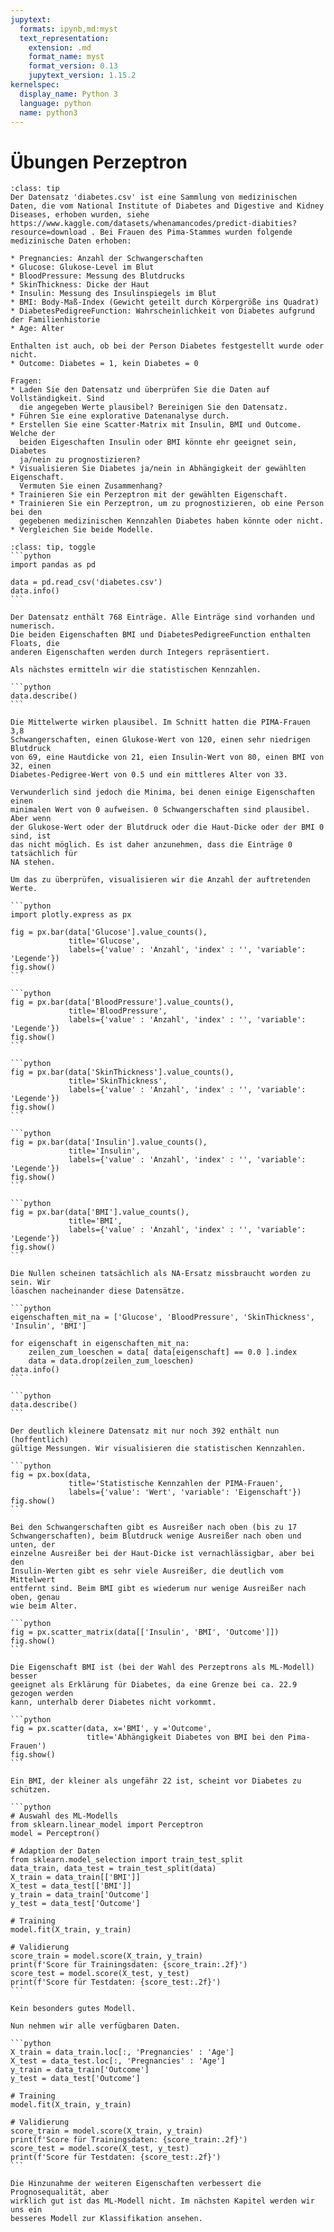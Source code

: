 ```yaml
---
jupytext:
  formats: ipynb,md:myst
  text_representation:
    extension: .md
    format_name: myst
    format_version: 0.13
    jupytext_version: 1.15.2
kernelspec:
  display_name: Python 3
  language: python
  name: python3
---
```


# Übungen Perzeptron

```{admonition} Aufgabe
:class: tip
Der Datensatz 'diabetes.csv' ist eine Sammlung von medizinischen Daten, die vom National Institute of Diabetes and Digestive and Kidney Diseases, erhoben wurden, siehe https://www.kaggle.com/datasets/whenamancodes/predict-diabities?resource=download . Bei Frauen des Pima-Stammes wurden folgende medizinische Daten erhoben:

* Pregnancies: Anzahl der Schwangerschaften 
* Glucose: Glukose-Level im Blut
* BloodPressure: Messung des Blutdrucks 
* SkinThickness: Dicke der Haut 
* Insulin: Messung des Insulinspiegels im Blut
* BMI: Body-Maß-Index (Gewicht geteilt durch Körpergröße ins Quadrat) 
* DiabetesPedigreeFunction: Wahrscheinlichkeit von Diabetes aufgrund der Familienhistorie 
* Age: Alter 

Enthalten ist auch, ob bei der Person Diabetes festgestellt wurde oder nicht.
* Outcome: Diabetes = 1, kein Diabetes = 0 

Fragen:
* Laden Sie den Datensatz und überprüfen Sie die Daten auf Vollständigkeit. Sind
  die angegeben Werte plausibel? Bereinigen Sie den Datensatz.
* Führen Sie eine explorative Datenanalyse durch. 
* Erstellen Sie eine Scatter-Matrix mit Insulin, BMI und Outcome. Welche der
  beiden Eigeschaften Insulin oder BMI könnte ehr geeignet sein, Diabetes
  ja/nein zu prognostizieren? 
* Visualisieren Sie Diabetes ja/nein in Abhängigkeit der gewählten Eigenschaft.
  Vermuten Sie einen Zusammenhang? 
* Trainieren Sie ein Perzeptron mit der gewählten Eigenschaft.
* Trainieren Sie ein Perzeptron, um zu prognostizieren, ob eine Person bei den
  gegebenen medizinischen Kennzahlen Diabetes haben könnte oder nicht.
* Vergleichen Sie beide Modelle.
```

````{admonition} Lösung
:class: tip, toggle
```python
import pandas as pd

data = pd.read_csv('diabetes.csv')
data.info()
```

Der Datensatz enthält 768 Einträge. Alle Einträge sind vorhanden und numerisch.
Die beiden Eigenschaften BMI und DiabetesPedigreeFunction enthalten Floats, die
anderen Eigenschaften werden durch Integers repräsentiert. 

Als nächstes ermitteln wir die statistischen Kennzahlen.

```python
data.describe()
```

Die Mittelwerte wirken plausibel. Im Schnitt hatten die PIMA-Frauen 3,8
Schwangerschaften, einen Glukose-Wert von 120, einen sehr niedrigen Blutdruck
von 69, eine Hautdicke von 21, eien Insulin-Wert von 80, einen BMI von 32, einen
Diabetes-Pedigree-Wert von 0.5 und ein mittleres Alter von 33.

Verwunderlich sind jedoch die Minima, bei denen einige Eigenschaften einen
minimalen Wert von 0 aufweisen. 0 Schwangerschaften sind plausibel. Aber wenn
der Glukose-Wert oder der Blutdruck oder die Haut-Dicke oder der BMI 0 sind, ist
das nicht möglich. Es ist daher anzunehmen, dass die Einträge 0 tatsächlich für
NA stehen.

Um das zu überprüfen, visualisieren wir die Anzahl der auftretenden Werte.

```python
import plotly.express as px

fig = px.bar(data['Glucose'].value_counts(),
             title='Glucose',
             labels={'value' : 'Anzahl', 'index' : '', 'variable': 'Legende'})
fig.show()
```

```python
fig = px.bar(data['BloodPressure'].value_counts(),
             title='BloodPressure',
             labels={'value' : 'Anzahl', 'index' : '', 'variable': 'Legende'})
fig.show()
```

```python
fig = px.bar(data['SkinThickness'].value_counts(),
             title='SkinThickness',
             labels={'value' : 'Anzahl', 'index' : '', 'variable': 'Legende'})
fig.show()
```

```python
fig = px.bar(data['Insulin'].value_counts(),
             title='Insulin',
             labels={'value' : 'Anzahl', 'index' : '', 'variable': 'Legende'})
fig.show()
```

```python
fig = px.bar(data['BMI'].value_counts(),
             title='BMI',
             labels={'value' : 'Anzahl', 'index' : '', 'variable': 'Legende'})
fig.show()
```

Die Nullen scheinen tatsächlich als NA-Ersatz missbraucht worden zu sein. Wir
löaschen nacheinander diese Datensätze.

```python
eigenschaften_mit_na = ['Glucose', 'BloodPressure', 'SkinThickness', 'Insulin', 'BMI']

for eigenschaft in eigenschaften_mit_na: 
    zeilen_zum_loeschen = data[ data[eigenschaft] == 0.0 ].index
    data = data.drop(zeilen_zum_loeschen)
data.info()
```

```python
data.describe()
```

Der deutlich kleinere Datensatz mit nur noch 392 enthält nun (hoffentlich)
gültige Messungen. Wir visualisieren die statistischen Kennzahlen.

```python
fig = px.box(data,
             title='Statistische Kennzahlen der PIMA-Frauen',
             labels={'value': 'Wert', 'variable': 'Eigenschaft'})
fig.show()
```

Bei den Schwangerschaften gibt es Ausreißer nach oben (bis zu 17
Schwangerschaften), beim Blutdruck wenige Ausreißer nach oben und unten, der
einzelne Ausreißer bei der Haut-Dicke ist vernachlässigbar, aber bei den
Insulin-Werten gibt es sehr viele Ausreißer, die deutlich vom Mittelwert
entfernt sind. Beim BMI gibt es wiederum nur wenige Ausreißer nach oben, genau
wie beim Alter.

```python
fig = px.scatter_matrix(data[['Insulin', 'BMI', 'Outcome']])
fig.show()
```

Die Eigenschaft BMI ist (bei der Wahl des Perzeptrons als ML-Modell) besser
geeignet als Erklärung für Diabetes, da eine Grenze bei ca. 22.9 gezogen werden
kann, unterhalb derer Diabetes nicht vorkommt.

```python
fig = px.scatter(data, x='BMI', y ='Outcome',
                 title='Abhängigkeit Diabetes von BMI bei den Pima-Frauen')
fig.show()
```

Ein BMI, der kleiner als ungefähr 22 ist, scheint vor Diabetes zu schützen.

```python
# Auswahl des ML-Modells
from sklearn.linear_model import Perceptron
model = Perceptron()

# Adaption der Daten
from sklearn.model_selection import train_test_split 
data_train, data_test = train_test_split(data)
X_train = data_train[['BMI']]
X_test = data_test[['BMI']]
y_train = data_train['Outcome']
y_test = data_test['Outcome']

# Training
model.fit(X_train, y_train)

# Validierung
score_train = model.score(X_train, y_train)
print(f'Score für Trainingsdaten: {score_train:.2f}')
score_test = model.score(X_test, y_test)
print(f'Score für Testdaten: {score_test:.2f}')
```

Kein besonders gutes Modell.

Nun nehmen wir alle verfügbaren Daten.

```python
X_train = data_train.loc[:, 'Pregnancies' : 'Age']
X_test = data_test.loc[:, 'Pregnancies' : 'Age']
y_train = data_train['Outcome']
y_test = data_test['Outcome']

# Training
model.fit(X_train, y_train)

# Validierung
score_train = model.score(X_train, y_train)
print(f'Score für Trainingsdaten: {score_train:.2f}')
score_test = model.score(X_test, y_test)
print(f'Score für Testdaten: {score_test:.2f}')
```

Die Hinzunahme der weiteren Eigenschaften verbessert die Prognosequalität, aber
wirklich gut ist das ML-Modell nicht. Im nächsten Kapitel werden wir uns ein
besseres Modell zur Klassifikation ansehen.
````
